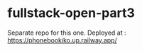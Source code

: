 # fullstack-open-part3
Separate repo for this one.
Deployed at : https://phonebookiko.up.railway.app/
